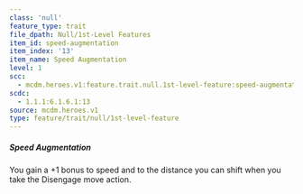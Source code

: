 ```yaml
---
class: 'null'
feature_type: trait
file_dpath: Null/1st-Level Features
item_id: speed-augmentation
item_index: '13'
item_name: Speed Augmentation
level: 1
scc:
  - mcdm.heroes.v1:feature.trait.null.1st-level-feature:speed-augmentation
scdc:
  - 1.1.1:6.1.6.1:13
source: mcdm.heroes.v1
type: feature/trait/null/1st-level-feature
---
```


##### Speed Augmentation

You gain a +1 bonus to speed and to the distance you can shift when you take the Disengage move action.
